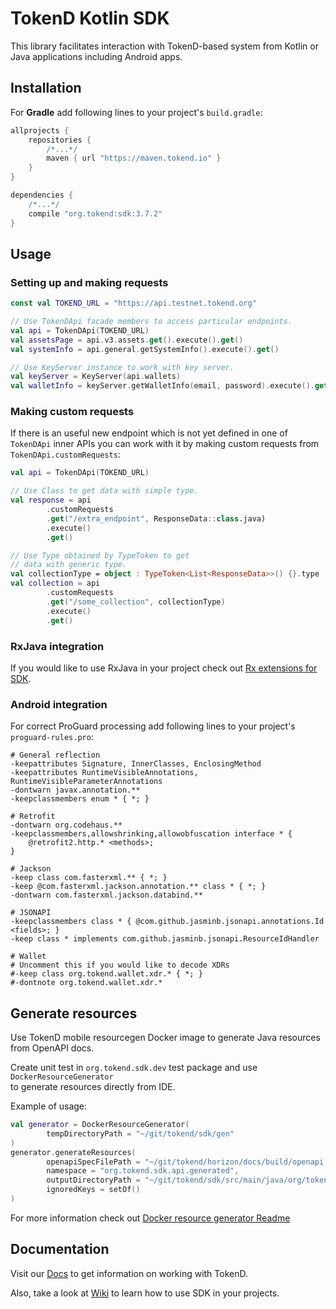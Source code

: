 # TokenD Kotlin SDK

This library facilitates interaction with TokenD-based system from Kotlin or Java applications including Android apps.

## Installation

For **Gradle** add following lines to your project's `build.gradle`:
```groovy
allprojects {
    repositories {
        /*...*/
        maven { url "https://maven.tokend.io" }
    }
}

dependencies {
    /*...*/
    compile "org.tokend:sdk:3.7.2"
}

```

## Usage

### Setting up and making requests
```kotlin
const val TOKEND_URL = "https://api.testnet.tokend.org"

// Use TokenDApi facade members to access particular endpoints.
val api = TokenDApi(TOKEND_URL)
val assetsPage = api.v3.assets.get().execute().get()
val systemInfo = api.general.getSystemInfo().execute().get()

// Use KeyServer instance to work with key server.
val keyServer = KeyServer(api.wallets)
val walletInfo = keyServer.getWalletInfo(email, password).execute().get()
```

### Making custom requests
If there is an useful new endpoint which is not yet defined
in one of `TokenDApi` inner APIs you can work with it by making
custom requests from `TokenDApi.customRequests`:

```kotlin
val api = TokenDApi(TOKEND_URL)

// Use Class to get data with simple type.
val response = api
        .customRequests
        .get("/extra_endpoint", ResponseData::class.java)
        .execute()
        .get()

// Use Type obtained by TypeToken to get
// data with generic type.
val collectionType = object : TypeToken<List<ResponseData>>() {}.type
val collection = api
        .customRequests
        .get("/some_collection", collectionType)
        .execute()
        .get()
```

### RxJava integration
If you would like to use RxJava in your project check out [Rx extensions for SDK](https://github.com/tokend/kotlin-sdk-rx-extensions).

### Android integration
For correct ProGuard processing add following lines to your project's `proguard-rules.pro`:
```proguard
# General reflection
-keepattributes Signature, InnerClasses, EnclosingMethod
-keepattributes RuntimeVisibleAnnotations, RuntimeVisibleParameterAnnotations
-dontwarn javax.annotation.**
-keepclassmembers enum * { *; }

# Retrofit
-dontwarn org.codehaus.**
-keepclassmembers,allowshrinking,allowobfuscation interface * {
    @retrofit2.http.* <methods>;
}

# Jackson
-keep class com.fasterxml.** { *; }
-keep @com.fasterxml.jackson.annotation.** class * { *; }
-dontwarn com.fasterxml.jackson.databind.**

# JSONAPI
-keepclassmembers class * { @com.github.jasminb.jsonapi.annotations.Id <fields>; }
-keep class * implements com.github.jasminb.jsonapi.ResourceIdHandler

# Wallet
# Uncomment this if you would like to decode XDRs
#-keep class org.tokend.wallet.xdr.* { *; }
#-dontnote org.tokend.wallet.xdr.*
```

## Generate resources

Use TokenD mobile resourcegen Docker image to generate Java resources from
OpenAPI docs.

Create unit test in `org.tokend.sdk.dev` test package and use `DockerResourceGenerator`  
to generate resources directly from IDE.

Example of usage:
```kotlin
val generator = DockerResourceGenerator(
        tempDirectoryPath = "~/git/tokend/sdk/gen"
)
generator.generateResources(
        openapiSpecFilePath = "~/git/tokend/horizon/docs/build/openapi.yaml",
        namespace = "org.tokend.sdk.api.generated",
        outputDirectoryPath = "~/git/tokend/sdk/src/main/java/org/tokend/sdk/api/generated",
        ignoredKeys = setOf()
)
```
For more information check out [Docker resource generator Readme](https://gitlab.com/tokend/mobile-openapi-resourcegen/-/blob/master/README.md)

## Documentation
Visit our [Docs](https://docs.tokend.io/) to get information on working with TokenD.

Also, take a look at [Wiki](https://github.com/tokend/kotlin-sdk/wiki/) to learn how to use SDK in your projects.
